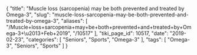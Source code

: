 {
    "title": "Muscle loss (sarcopenia) may be both prevented and treated by Omega-3",
    "slug": "muscle-loss-sarcopenia-may-be-both-prevented-and-treated-by-omega-3",
    "aliases": [
        "/Muscle+loss+sarcopenia+may+be+both+prevented+and+treated+by+Omega-3+\u2013+Feb+2019",
        "/10517"
    ],
    "tiki_page_id": 10517,
    "date": "2019-02-23",
    "categories": [
        "Seniors",
        "Sports",
        "Omega-3"
    ],
    "tags": [
        "Omega-3",
        "Seniors",
        "Sports"
    ]
}